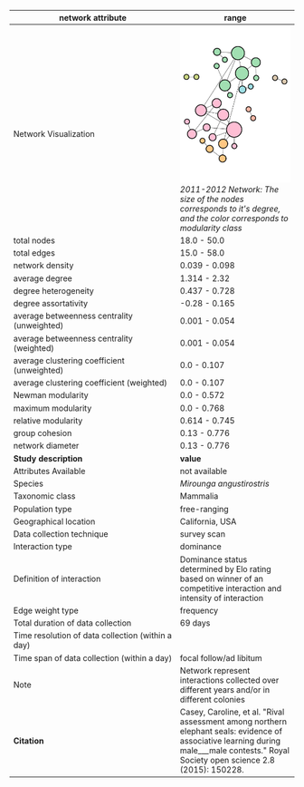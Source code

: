 network attribute|range
---|---
<img width=2500> Network Visualization | ![NetworkImage](/Networks/Network%20Visualizations/elephantseals_casey_dominance_phys_contact_2011_2012.png) *2011-2012 Network: The size of the nodes corresponds to it's degree, and the color corresponds to modularity class*
total nodes|18.0 - 50.0
total edges|15.0 - 58.0
network density|0.039 - 0.098
average degree|1.314 - 2.32
degree heterogeneity|0.437 - 0.728
degree assortativity|-0.28 - 0.165
average betweenness centrality (unweighted)|0.001 - 0.054
average betweenness centrality (weighted)|0.001 - 0.054
average clustering coefficient (unweighted)|0.0 - 0.107
average clustering coefficient (weighted)|0.0 - 0.107
Newman modularity|0.0 - 0.572
maximum modularity|0.0 - 0.768
relative modularity|0.614 - 0.745
group cohesion|0.13 - 0.776
network diameter|0.13 - 0.776
**Study description**|**value**
Attributes Available|not available
Species|*Mirounga angustirostris*
Taxonomic class|Mammalia
Population type|free-ranging
Geographical location|California, USA
Data collection technique|survey scan
Interaction type|dominance
Definition of interaction|Dominance status determined by Elo rating based on winner of an competitive interaction and intensity of interaction
Edge weight type|frequency
Total duration of data collection|69 days
Time resolution of data collection (within a day)|
Time span of data collection (within a day)|focal follow/ad libitum
Note|Network represent interactions collected over different years and/or in different colonies
**Citation** | Casey, Caroline, et al. "Rival assessment among northern <br> elephant seals: evidence of associative learning during <br> male___male contests." Royal Society open science 2.8 <br> (2015): 150228.
